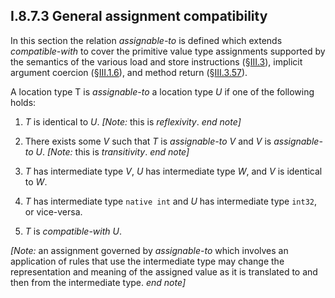 ## I.8.7.3 General assignment compatibility

In this section the relation *assignable-to* is defined which extends *compatible-with* to cover the primitive value type assignments supported by the semantics of the various load and store instructions (§[III.3](iii.3-base-instructions.md)), implicit argument coercion (§[III.1.6](iii.1.6-implicit-argument-coercion.md)), and method return (§[III.3.57](#todo-missing-hyperlink)).

A location type T is *assignable-to* a location type _U_ if one of the following holds:

 1. _T_ is identical to _U_. _[Note:_ this is *reflexivity*. _end note]_

 2. There exists some _V_ such that _T_ is *assignable-to* _V_ and _V_ is *assignable-to* _U_. _[Note:_ this is *transitivity*. _end note]_

 3. _T_ has intermediate type _V_, _U_ has intermediate type _W_, and _V_ is identical to _W_.

 4. _T_ has intermediate type `native int` and _U_ has intermediate type `int32`, or vice-versa.

 5. _T_ is *compatible-with* _U_.

_[Note:_ an assignment governed by *assignable-to* which involves an application of rules that use the intermediate type may change the representation and meaning of the assigned value as it is translated to and then from the intermediate type. _end note]_
